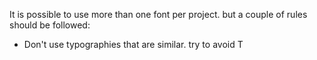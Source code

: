 It is possible to use more than one font per project. but a couple of rules should be followed:

- Don't use typographies that are similar. try to avoid T